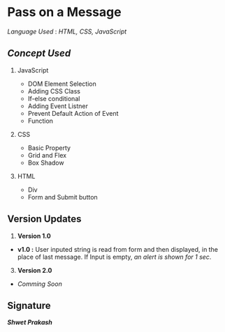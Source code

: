 # Pass on a Message

*Language Used* : *HTML, CSS, JavaScript*  

## *Concept Used* 
1. JavaScript
    - DOM Element Selection
    - Adding CSS Class
    - If-else conditional
    - Adding Event Listner
    - Prevent Default Action of Event
    - Function
   
2. CSS
    - Basic Property
    - Grid and Flex
    - Box Shadow
    
3. HTML
    - Div 
    - Form and Submit button  
    
 
 ## Version Updates
 
 1. **Version 1.0** 
  - **v1.0 :** User inputed string is read from form and then displayed, in the place of last message. If Input is empty, *an alert is shown for 1 sec*.
 3. **Version 2.0**
  - *Comming Soon*


## Signature

***Shwet Prakash***
